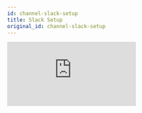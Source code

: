 ```yaml
---
id: channel-slack-setup
title: Slack Setup
original_id: channel-slack-setup
---
```

<iframe width={560} height={315} src="https://www.youtube.com/embed/7aISWF9_jO4" frameBorder="0" allow="accelerometer; autoplay; encrypted-media; gyroscope; picture-in-picture" allowFullScreen={true} />

## Enable Slack Channel

### Create a New Slack Bottender App

`Create Bottender App` is the best way to start building a new application in Bottender.

To create a project, run:

```sh

npx create-bottender-app my-app

```

Make sure that you checked the `slack` option:

![](https://user-images.githubusercontent.com/3382565/67851225-f2b7f200-fb44-11e9-8c86-eee0cbd7cb0d.png)

After finishing the `Create Bottender App` process, `bottender.config.js`, a config file, will be generated automatically for further channel settings.

### Enable Slack Channel for Existing Apps

First, you need to have a `bottender.config.js` file that sets `channels.slack.enabled` as `true`:

```js

module.exports = {
  channels: {
    slack: {
      enabled: true,
      path: '/webhooks/slack',
      accessToken: process.env.SLACK_ACCESS_TOKEN,
      signingSecret: process.env.SLACK_SIGNING_SECRET,
      // verificationToken: process.env.SLACK_VERIFICATION_TOKEN, // deprecated, use signingSecret
    },
  },
};

```

The default webhook path is `/webhooks/slack`, but you can set your webhook path by `path` field.

## Complete Slack Channel Settings

To make a Slack bot work, you have to set up the following values:

-   Slack Access Token
-   Slack Signing Secret (or Verification Token)
-   Webhook

### Requirements

Before going further, we assumed that you already have:

-   a Slack Account
-   a [Slack Workspace](https://slack.com/create#email)

#### Slack App & Bot User

Create a [Slack App](https://api.slack.com/apps?new_app=1) if you haven't.

 <p><img width={800} src="https://user-images.githubusercontent.com/662387/71443858-64c54580-2748-11ea-9d64-7fb321a176b0.png" /></p>
 <p><img width={800} src="https://user-images.githubusercontent.com/662387/71443859-655ddc00-2748-11ea-942d-22d4378b8a28.png" /></p>

Create a bot user within your Slack App.

<p><img width={800} src="https://user-images.githubusercontent.com/662387/71443860-655ddc00-2748-11ea-98ce-d54f96b2ea9f.png" /></p>

<p><img width={800} src="https://user-images.githubusercontent.com/662387/71443861-655ddc00-2748-11ea-805d-31326486c049.png" /></p>

Remember to install the Slack App in your workspace.

<p><img width={800} src="https://user-images.githubusercontent.com/662387/71443862-65f67280-2748-11ea-83a8-ca04340d6217.png" /></p>
<p><img width={800} src="https://user-images.githubusercontent.com/662387/71443863-65f67280-2748-11ea-8de7-2be1f0419729.png" /></p>

&gt; **Note:**
&gt;
&gt; -   If you are not familiar with how Slack bots work, you can find detailed instructions from Dialogflow's [Slack Integration Document](https://cloud.google.com/dialogflow/docs/integrations/slack)

### Access Token & Signing Secret (or Verification Token)

`bottender.config.js` looks up `.env` for Slack access token and Slack verification token.

```

# .env

SLACK_ACCESS_TOKEN=
SLACK_SIGNING_SECRET=
# SLACK_VERIFICATION_TOKEN= # deprecated, use SLACK_SIGNING_SECRET

```

Follow the below steps to find your access token and signing secret (or verification token).

-   Slack access token could is in [Slack Developer Console](https://api.slack.com/apps) → \\${"{"}YourApp{"}"} → Install App → Bot User OAuth Access Token

<p><img width={800} src="https://user-images.githubusercontent.com/662387/71455592-a7cafb80-27d0-11ea-8ac7-3633c2b4d429.png" /></p>

-   Slack signing secret could be found in [Slack Developer Console](https://api.slack.com/apps) → \\${"{"}YourApp{"}"} → Basic Information → Signing Secret.

<p><img width={800} src="https://user-images.githubusercontent.com/4010549/74005498-07155180-49b4-11ea-9f15-f2e0e869f677.png" /></p>

We recommend use signing secret instead of verification token, but we also support verification token:

-   Slack verification token could be find in [Slack Developer Console](https://api.slack.com/apps) → \\${"{"}YourApp{"}"} → Basic Information → Verification Token.

<p><img width={800} src="https://user-images.githubusercontent.com/662387/71443865-668f0900-2748-11ea-9637-158575626c53.png" /></p>

### Webhook

After finishing the above settings, you can start your server with Slack webhook event listening using the following commands:

```sh

# in production mode
npm start

# or in development mode
npm run dev

```

When you run bottender in development mode, Bottender automatically run up a Ngrok client, and then you can get the information of webhook URL from the console like this:

```

App has started
slack webhook url: https://42bbf602.ngrok.io/webhooks/slack
server is running on 5000 port...

```

Then, you have to copy your Slack webhook URL to [Slack Developer Console](https://api.slack.com/apps) → \\${"{"}YourApp{"}"} → Event Subscriptions, where you can pick which bot events to subscribe.

<p><img width={800} src="https://user-images.githubusercontent.com/662387/71443867-668f0900-2748-11ea-9d4c-be7574f770e2.png" /></p>

<p><img width={800} src="https://user-images.githubusercontent.com/662387/71443868-668f0900-2748-11ea-883e-bdd38111c485.png" /></p>

<p><img width={800} src="https://user-images.githubusercontent.com/662387/71443869-67279f80-2748-11ea-82cb-16c0ac8668de.png" /></p>

&gt; **Note:**
&gt;
&gt; -   If your bot doesn't respond after webhook settings, please take a closer look at bot events you subscribed to. Slack doesn't pick any bot events subscription by default. The first bot event you may subscribe to is `message.im`, which is the event whenever a user posts a direct message to your bot.
&gt; -   For more info about Slack Events, please refer to Slack's official doc, [API Event Types](https://api.slack.com/events)
